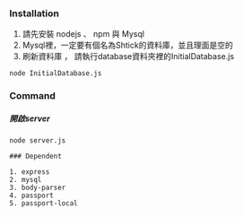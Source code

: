 ### Installation

1. 請先安裝 nodejs 、 npm 與 Mysql
2. Mysql裡，一定要有個名為Shtick的資料庫，並且理面是空的
3. 刷新資料庫 ， 請執行database資料夾裡的InitialDatabase.js
```javascript=
node InitialDatabase.js
```

### Command

##### 開啟server

```shell=
node server.js

### Dependent

1. express
2. mysql
3. body-parser 
4. passport
5. passport-local

```